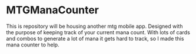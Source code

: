 # MTGManaCounter
This is repository will be housing another mtg mobile app. Designed with the purpose of keeping track of your current mana count. With lots of cards and combos to generate a lot of mana it gets hard to track, so I made this mana counter to help.
